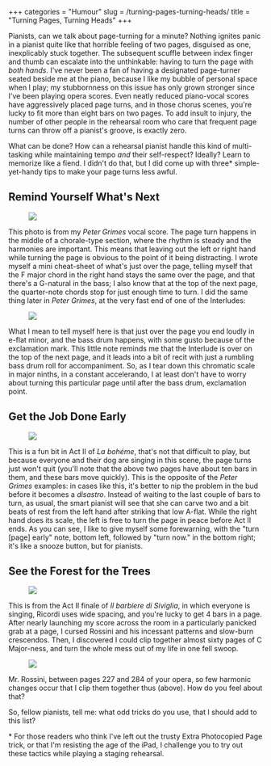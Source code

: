 +++
categories = "Humour"
slug = /turning-pages-turning-heads/
title = "Turning Pages, Turning Heads"
+++

Pianists, can we talk about page-turning for a minute? Nothing ignites panic in a pianist quite like that horrible feeling of two pages, disguised as one, inexplicably stuck together. The subsequent scuffle between index finger and thumb can escalate into the unthinkable: having to turn the page with *both hands*. I've never been a fan of having a designated page-turner seated beside me at the piano, because I like my bubble of personal space when I play; my stubbornness on this issue has only grown stronger since I've been playing opera scores. Even neatly reduced piano-vocal scores have aggressively placed page turns, and in those chorus scenes, you're lucky to fit more than eight bars on two pages. To add insult to injury, the number of other people in the rehearsal room who care that frequent page turns can throw off a pianist's groove, is exactly zero.

What can be done? How can a rehearsal pianist handle this kind of multi-tasking while maintaining tempo *and* their self-respect? Ideally? Learn to memorize like a fiend. I didn't do that, but I did come up with three\* simple-yet-handy tips to make your page turns less awful.

## Remind Yourself What's Next

<figure data-type="image"><a href="/webhook-uploads/1428794795729/IMG_20150212_201156-758x1024.jpg"><img data-resize-src="http://lh3.googleusercontent.com/4O179oJQjZLpP4ZtS0It2-SBd6_3d-juvALR8fyQY5jcsU0AwA4hVG4NjaQ9gpV95alceVWpWz6oolUAciyhrUXi3mZf0Q" src="http://lh3.googleusercontent.com/4O179oJQjZLpP4ZtS0It2-SBd6_3d-juvALR8fyQY5jcsU0AwA4hVG4NjaQ9gpV95alceVWpWz6oolUAciyhrUXi3mZf0Q=s1200"></a></figure>

This photo is from my *Peter Grimes* vocal score. The page turn happens in the middle of a chorale-type section, where the rhythm is steady and the harmonies are important. This means that leaving out the left or right hand while turning the page is obvious to the point of it being distracting. I wrote myself a mini cheat-sheet of what's just over the page, telling myself that the F major chord in the right hand stays the same over the page, and that there's a G-natural in the bass; I also know that at the top of the next page, the quarter-note chords stop for just enough time to turn. I did the same thing later in *Peter Grimes*, at the very fast end of one of the Interludes:

<figure data-type="image"><a href="/webhook-uploads/1428794823664/IMG_20150212_201243-758x1024.jpg"><img data-resize-src="http://lh3.googleusercontent.com/jLrjgVNdnxLRr8e-G6R7iEzjfIGp4KmCn2NLIBe0Zyd_PGGauGyykPZekqP2RRxE9eUoBEynP2FR_pyybzS0XQbC0eDy8w" src="http://lh3.googleusercontent.com/jLrjgVNdnxLRr8e-G6R7iEzjfIGp4KmCn2NLIBe0Zyd_PGGauGyykPZekqP2RRxE9eUoBEynP2FR_pyybzS0XQbC0eDy8w=s1200"></a></figure>

What I mean to tell myself here is that just over the page you end loudly in e-flat minor, and the bass drum happens, with some gusto because of the exclamation mark. This little note reminds me that the Interlude is over on the top of the next page, and it leads into a bit of recit with just a rumbling bass drum roll for accompaniment. So, as I tear down this chromatic scale in major ninths, in a constant accelerando, I at least don't have to worry about turning this particular page until after the bass drum, exclamation point.

## Get the Job Done Early

<figure data-type="image"><a href="/webhook-uploads/1428794937564/IMG_20150212_202516-1024x758.jpg"><img data-resize-src="http://lh3.googleusercontent.com/ua6OM19nXHugx4oTKIUJwy02rn4kwNh_5Ljt89kGdx8StVrjGx3yWfciE-wXdMXE100ELnI_1_fi7vWTrmtH5ykPBPeZ" src="http://lh3.googleusercontent.com/ua6OM19nXHugx4oTKIUJwy02rn4kwNh_5Ljt89kGdx8StVrjGx3yWfciE-wXdMXE100ELnI_1_fi7vWTrmtH5ykPBPeZ=s1200"></a></figure>

This is a fun bit in Act II of *La bohéme*, that's not that difficult to play, but because everyone and their dog are singing in this scene, the page turns just won't quit (you'll note that the above two pages have about ten bars in them, and these bars move quickly). This is the opposite of the *Peter Grimes* examples: in cases like this, it's better to nip the problem in the bud before it becomes a *disastro*. Instead of waiting to the last couple of bars to turn, as usual, the smart pianist will see that she can carve two and a bit beats of rest from the left hand after striking that low A-flat. While the right hand does its scale, the left is free to turn the page in peace before Act II ends. As you can see, I like to give myself some forewarning, with the "turn [page] early" note, bottom left, followed by "turn now." in the bottom right; it's like a snooze button, but for pianists.

## See the Forest for the Trees
<figure data-type="image"><a href="/webhook-uploads/1428794991862/IMG_20150212_201532-758x1024.jpg"><img data-resize-src="http://lh3.googleusercontent.com/CehqjkHU7lNQ33DXodYLqauObarb3U7-cycoUJZKX8T9bs626d9vV7qf3BpJkKz6OGfR-sPzXAvXZ1-sogzt_95Pgao" src="http://lh3.googleusercontent.com/CehqjkHU7lNQ33DXodYLqauObarb3U7-cycoUJZKX8T9bs626d9vV7qf3BpJkKz6OGfR-sPzXAvXZ1-sogzt_95Pgao=s1200"></a></figure>

This is from the Act II finale of *Il barbiere di Siviglia*, in which everyone is singing, Ricordi uses wide spacing, and you're lucky to get 4 bars in a page. After nearly launching my score across the room in a particularly panicked grab at a page, I cursed Rossini and his incessant patterns and slow-burn crescendos. Then, I discovered I could clip together almost sixty pages of C Major-ness, and turn the whole mess out of my life in one fell swoop.

<figure data-type="image"><a href="/webhook-uploads/1428795028837/BarberPageTurns_Fotor-1024x1024.jpg"><img data-resize-src="http://lh3.googleusercontent.com/bPJ3zUZ5BD690uaJmNl3crNjCGWTAjlXozFpjeZs7eiPRxEWpd8RmpIO8Ez0ewaUK9qCZ_XIB5Rn-JnHSP3xAfChc2_a" src="http://lh3.googleusercontent.com/bPJ3zUZ5BD690uaJmNl3crNjCGWTAjlXozFpjeZs7eiPRxEWpd8RmpIO8Ez0ewaUK9qCZ_XIB5Rn-JnHSP3xAfChc2_a=s1200"></a></figure>

Mr. Rossini, between pages 227 and 284 of your opera, so few harmonic changes occur that I clip them together thus (above). How do you feel about that?

So, fellow pianists, tell me: what odd tricks do you use, that I should add to this list?

\* For those readers who think I've left out the trusty Extra Photocopied Page trick, or that I'm resisting the age of the iPad, I challenge you to try out these tactics while playing a staging rehearsal.

